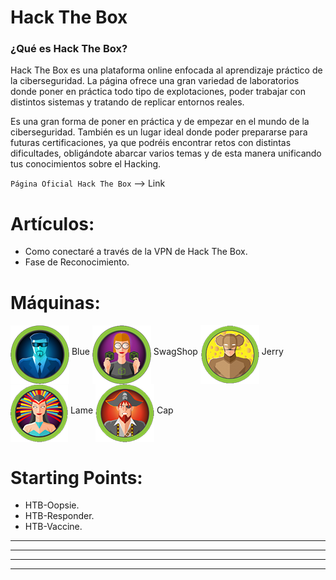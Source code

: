# Hack The Box

### ¿Qué es Hack The Box?
Hack The Box es una plataforma online enfocada al aprendizaje práctico de la ciberseguridad. La página ofrece una gran
variedad de laboratorios donde poner en práctica todo tipo de explotaciones, poder trabajar con distintos sistemas
y tratando de replicar entornos reales.

Es una gran forma de poner en práctica y de empezar en el mundo de la ciberseguridad. También es un lugar ideal donde
poder prepararse para futuras certificaciones, ya que podréis encontrar retos con distintas dificultades, obligándote
abarcar varios temas y de esta manera unificando tus conocimientos sobre el Hacking.

`Página Oficial Hack The Box` --> <a href="https://www.hackthebox.com/" style="text-decoration:none">Link</a>
  
  
     
# Artículos:
* <a href="./Articulos/Como_conectarse_a_HTB.html" style="text-decoration:none">Como conectaré a través de la VPN de Hack The Box.</a>  
* <a href="./Articulos/Fase_de_reconocimiento-HTB.html" style="text-decoration:none">Fase de Reconocimiento.</a>

# Máquinas:

<a href="./Maquinas-HTB/HTB-Blue.html" style="text-decoration:none"><img src="../assets/images/BlueButton.png" align="middle"></a>  <a href="./Maquinas-HTB/HTB-Blue.html" style="text-decoration:none">Blue</a>  <a href="./Maquinas-HTB/HTB-SwagShop.html"><img src="../assets/images/SwagShopButton.png" align="middle"></a> <a href="./Maquinas-HTB/HTB-SwagShop.html" style="text-decoration:none">SwagShop</a>  <a href="./Maquinas-HTB/HTB-Jerry.html"><img src="../assets/images/JerryButton.png" align="middle"></a> <a href="./Maquinas-HTB/HTB-Jerry.html" style="text-decoration:none">Jerry</a>  <a href="./Maquinas-HTB/HTB-Lame.html"><img src="../assets/images/Lame.png" align="middle"></a> <a href="./Maquinas-HTB/HTB-Lame.html" style="text-decoration:none">Lame</a>  <a href="./Maquinas-HTB/HTB-Cap.html"><img src="../assets/images/Cap.png" align="middle"></a> <a href="./Maquinas-HTB/HTB-Cap.html" style="text-decoration:none">Cap</a> 


# Starting Points:

* <a href="./Starting Point/HTB-Oopsie.html" style="text-decoration:none">HTB-Oopsie.</a>
* <a href="./Starting Point/HTB-Responder.html" style="text-decoration:none">HTB-Responder.</a>  
* <a href="./Starting Point/HTB-Vaccine.html" style="text-decoration:none">HTB-Vaccine.</a>


---
---
  
    
<html lang="en">
<head>
  
</head>
<body>

<script src="https://utteranc.es/client.js"
    repo="F1r0x/gestion-comentarios"
    issue-term="pathname"
    theme="github-light"
    crossorigin="anonymous"
    async>
</script>
          
    
  </body>
</html>
  
  
---
---


 
 

  
